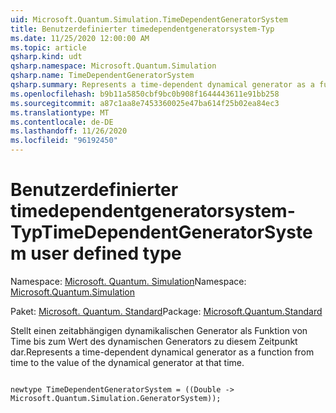 ```yaml
---
uid: Microsoft.Quantum.Simulation.TimeDependentGeneratorSystem
title: Benutzerdefinierter timedependentgeneratorsystem-Typ
ms.date: 11/25/2020 12:00:00 AM
ms.topic: article
qsharp.kind: udt
qsharp.namespace: Microsoft.Quantum.Simulation
qsharp.name: TimeDependentGeneratorSystem
qsharp.summary: Represents a time-dependent dynamical generator as a function from time to the value of the dynamical generator at that time.
ms.openlocfilehash: b9b11a5850cbf9bc0b908f1644443611e91bb258
ms.sourcegitcommit: a87c1aa8e7453360025e47ba614f25b02ea84ec3
ms.translationtype: MT
ms.contentlocale: de-DE
ms.lasthandoff: 11/26/2020
ms.locfileid: "96192450"
---
```

# <a name="timedependentgeneratorsystem-user-defined-type"></a><span data-ttu-id="c261e-102">Benutzerdefinierter timedependentgeneratorsystem-Typ</span><span class="sxs-lookup"><span data-stu-id="c261e-102">TimeDependentGeneratorSystem user defined type</span></span>

<span data-ttu-id="c261e-103">Namespace: [Microsoft. Quantum. Simulation](xref:Microsoft.Quantum.Simulation)</span><span class="sxs-lookup"><span data-stu-id="c261e-103">Namespace: [Microsoft.Quantum.Simulation](xref:Microsoft.Quantum.Simulation)</span></span>

<span data-ttu-id="c261e-104">Paket: [Microsoft. Quantum. Standard](https://nuget.org/packages/Microsoft.Quantum.Standard)</span><span class="sxs-lookup"><span data-stu-id="c261e-104">Package: [Microsoft.Quantum.Standard](https://nuget.org/packages/Microsoft.Quantum.Standard)</span></span>


<span data-ttu-id="c261e-105">Stellt einen zeitabhängigen dynamikalischen Generator als Funktion von Time bis zum Wert des dynamischen Generators zu diesem Zeitpunkt dar.</span><span class="sxs-lookup"><span data-stu-id="c261e-105">Represents a time-dependent dynamical generator as a function from time to the value of the dynamical generator at that time.</span></span>

```qsharp

newtype TimeDependentGeneratorSystem = ((Double -> Microsoft.Quantum.Simulation.GeneratorSystem));
```

